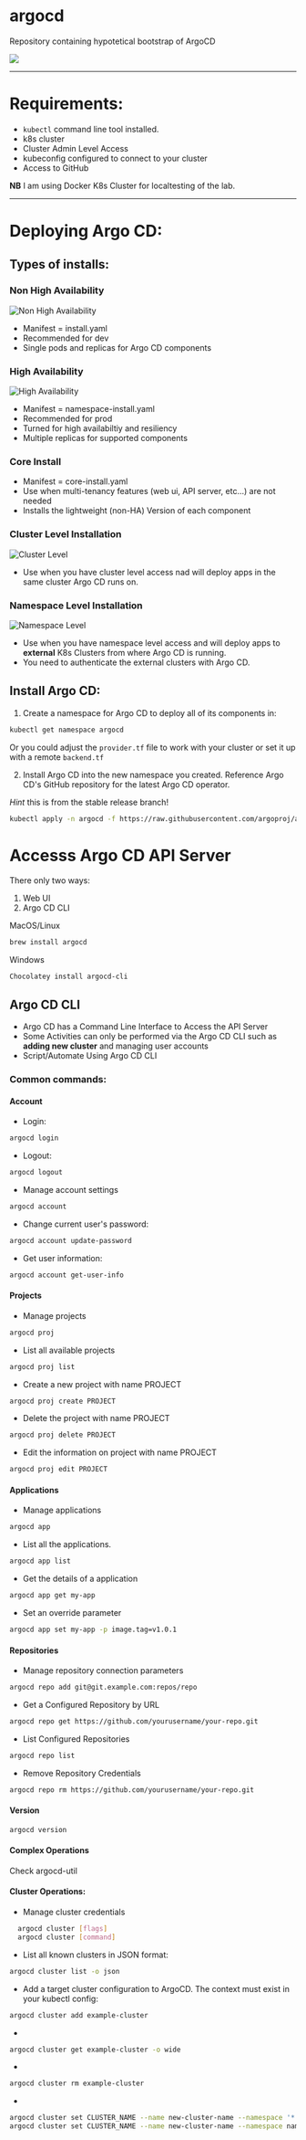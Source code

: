 # argocd
Repository containing hypotetical bootstrap of ArgoCD

<a href="https://argo-cd.readthedocs.io/en/stable/"><img src="https://argo-cd.readthedocs.io/en/stable/assets/logo.png" /></a>

---

# Requirements:
- `kubectl` command line tool installed.
- k8s cluster
- Cluster Admin Level Access
- kubeconfig configured to connect to your cluster
- Access to GitHub

**NB** I am using Docker K8s Cluster for localtesting of the lab.

---


# Deploying Argo CD:

## Types of installs:

### Non High Availability

![Non High Availability](images/non-ha.png)

- Manifest = install.yaml
- Recommended for dev
- Single pods and replicas for Argo CD components

### High Availability

![High Availability](images/ha.png)
- Manifest = namespace-install.yaml
- Recommended for prod
- Turned for high availabiltiy and resiliency
- Multiple replicas for supported components

### Core Install
- Manifest = core-install.yaml
- Use when multi-tenancy features (web ui, API server, etc...) are not needed
- Installs the lightweight (non-HA) Version of each component

### Cluster Level Installation

![Cluster Level](images/cluster-level.png)

- Use when you have cluster level access nad will deploy apps in the same cluster Argo CD runs on.

### Namespace Level Installation

![Namespace Level](images/ns-level.png)

- Use when you have namespace level access and will deploy apps to **external** K8s Clusters from where Argo CD is running.
- You need to authenticate the external clusters with Argo CD.

## Install Argo CD:

1. Create a namespace for Argo CD to deploy all of its components in:

```bash
kubectl get namespace argocd
``` 
Or you could adjust the ```provider.tf``` file to work with your cluster or set it up with a remote ```backend.tf``` 

2. Install Argo CD into the new namespace you created. Reference Argo CD's GitHub repository for the latest Argo CD operator.


*Hint* this is from the stable release branch!
```bash
kubectl apply -n argocd -f https://raw.githubusercontent.com/argoproj/argo-cd/stable/manifests/install.yaml
```

# Accesss Argo CD API Server

There only two ways:

1. Web UI
2. Argo CD CLI


MacOS/Linux
```bash
brew install argocd
```

Windows
```pwsh
Chocolatey install argocd-cli
```


## Argo CD CLI

- Argo CD has a Command Line Interface to Access the API Server
- Some Activities can only be performed via the Argo CD CLI such as **adding new cluster** and managing user accounts
- Script/Automate Using Argo CD CLI

### Common commands:
#### Account
- Login:
```bash
argocd login
```
- Logout:
```bash
argocd logout
```
- Manage account settings
```bash
argocd account
```
- Change current user's password:
```bash
argocd account update-password
```
- Get user information:
```bash
argocd account get-user-info
```
#### Projects
- Manage projects
```bash
argocd proj
```
- List all available projects
```bash
argocd proj list
```
- Create a new project with name PROJECT
```bash
argocd proj create PROJECT
```
- Delete the project with name PROJECT
```bash
argocd proj delete PROJECT
```
- Edit the information on project with name PROJECT
```bash
argocd proj edit PROJECT
```
#### Applications
- Manage applications
```bash
argocd app
```
- List all the applications.
```bash
argocd app list
```
- Get the details of a application
```bash
argocd app get my-app
```
- Set an override parameter
```bash
argocd app set my-app -p image.tag=v1.0.1
```
#### Repositories
- Manage repository connection parameters
```bash
argocd repo add git@git.example.com:repos/repo
```
- Get a Configured Repository by URL
```bash
argocd repo get https://github.com/yourusername/your-repo.git
```
- List Configured Repositories
```bash
argocd repo list
```
- Remove Repository Credentials
```bash
argocd repo rm https://github.com/yourusername/your-repo.git
```
#### Version 
```bash
argocd version 
```
#### Complex Operations

Check argocd-util

#### Cluster Operations:

- Manage cluster credentials
```bash
  argocd cluster [flags]
  argocd cluster [command]
```
- List all known clusters in JSON format:
```bash 
argocd cluster list -o json
```
- Add a target cluster configuration to ArgoCD. The context must exist in your kubectl config:
```bash 
argocd cluster add example-cluster
```
- 
```bash 
argocd cluster get example-cluster -o wide
```
- 
```bash 
argocd cluster rm example-cluster
```
- 
```bash 
argocd cluster set CLUSTER_NAME --name new-cluster-name --namespace '*'
argocd cluster set CLUSTER_NAME --name new-cluster-name --namespace namespace-one --namespace namespace-two
```